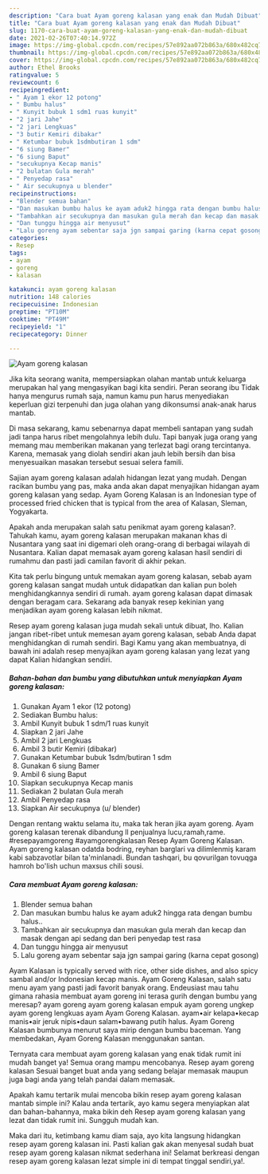 ```yaml
---
description: "Cara buat Ayam goreng kalasan yang enak dan Mudah Dibuat"
title: "Cara buat Ayam goreng kalasan yang enak dan Mudah Dibuat"
slug: 1170-cara-buat-ayam-goreng-kalasan-yang-enak-dan-mudah-dibuat
date: 2021-02-26T07:40:14.972Z
image: https://img-global.cpcdn.com/recipes/57e892aa072b863a/680x482cq70/ayam-goreng-kalasan-foto-resep-utama.jpg
thumbnail: https://img-global.cpcdn.com/recipes/57e892aa072b863a/680x482cq70/ayam-goreng-kalasan-foto-resep-utama.jpg
cover: https://img-global.cpcdn.com/recipes/57e892aa072b863a/680x482cq70/ayam-goreng-kalasan-foto-resep-utama.jpg
author: Ethel Brooks
ratingvalue: 5
reviewcount: 6
recipeingredient:
- " Ayam 1 ekor 12 potong"
- " Bumbu halus"
- " Kunyit bubuk 1 sdm1 ruas kunyit"
- "2 jari Jahe"
- "2 jari Lengkuas"
- "3 butir Kemiri dibakar"
- " Ketumbar bubuk 1sdmbutiran 1 sdm"
- "6 siung Bamer"
- "6 siung Baput"
- "secukupnya Kecap manis"
- "2 bulatan Gula merah"
- " Penyedap rasa"
- " Air secukupnya u blender"
recipeinstructions:
- "Blender semua bahan"
- "Dan masukan bumbu halus ke ayam aduk2 hingga rata dengan bumbu halus.."
- "Tambahkan air secukupnya dan masukan gula merah dan kecap dan masak dengan api sedang dan beri penyedap test rasa"
- "Dan tunggu hingga air menyusut"
- "Lalu goreng ayam sebentar saja jgn sampai garing (karna cepat gosong)"
categories:
- Resep
tags:
- ayam
- goreng
- kalasan

katakunci: ayam goreng kalasan 
nutrition: 148 calories
recipecuisine: Indonesian
preptime: "PT10M"
cooktime: "PT49M"
recipeyield: "1"
recipecategory: Dinner

---
```



![Ayam goreng kalasan](https://img-global.cpcdn.com/recipes/57e892aa072b863a/680x482cq70/ayam-goreng-kalasan-foto-resep-utama.jpg)

Jika kita seorang wanita, mempersiapkan olahan mantab untuk keluarga merupakan hal yang mengasyikan bagi kita sendiri. Peran seorang ibu Tidak hanya mengurus rumah saja, namun kamu pun harus menyediakan keperluan gizi terpenuhi dan juga olahan yang dikonsumsi anak-anak harus mantab.

Di masa  sekarang, kamu sebenarnya dapat membeli santapan yang sudah jadi tanpa harus ribet mengolahnya lebih dulu. Tapi banyak juga orang yang memang mau memberikan makanan yang terlezat bagi orang tercintanya. Karena, memasak yang diolah sendiri akan jauh lebih bersih dan bisa menyesuaikan masakan tersebut sesuai selera famili. 

Sajian ayam goreng kalasan adalah hidangan lezat yang mudah. Dengan racikan bumbu yang pas, maka anda akan dapat menyajikan hidangan ayam goreng kalasan yang sedap. Ayam Goreng Kalasan is an Indonesian type of processed fried chicken that is typical from the area of Kalasan, Sleman, Yogyakarta.

Apakah anda merupakan salah satu penikmat ayam goreng kalasan?. Tahukah kamu, ayam goreng kalasan merupakan makanan khas di Nusantara yang saat ini digemari oleh orang-orang di berbagai wilayah di Nusantara. Kalian dapat memasak ayam goreng kalasan hasil sendiri di rumahmu dan pasti jadi camilan favorit di akhir pekan.

Kita tak perlu bingung untuk memakan ayam goreng kalasan, sebab ayam goreng kalasan sangat mudah untuk didapatkan dan kalian pun boleh menghidangkannya sendiri di rumah. ayam goreng kalasan dapat dimasak dengan beragam cara. Sekarang ada banyak resep kekinian yang menjadikan ayam goreng kalasan lebih nikmat.

Resep ayam goreng kalasan juga mudah sekali untuk dibuat, lho. Kalian jangan ribet-ribet untuk memesan ayam goreng kalasan, sebab Anda dapat menghidangkan di rumah sendiri. Bagi Kamu yang akan membuatnya, di bawah ini adalah resep menyajikan ayam goreng kalasan yang lezat yang dapat Kalian hidangkan sendiri.

<!--inarticleads1-->

##### Bahan-bahan dan bumbu yang dibutuhkan untuk menyiapkan Ayam goreng kalasan:

1. Gunakan  Ayam 1 ekor (12 potong)
1. Sediakan  Bumbu halus:
1. Ambil  Kunyit bubuk 1 sdm/1 ruas kunyit
1. Siapkan 2 jari Jahe
1. Ambil 2 jari Lengkuas
1. Ambil 3 butir Kemiri (dibakar)
1. Gunakan  Ketumbar bubuk 1sdm/butiran 1 sdm
1. Gunakan 6 siung Bamer
1. Ambil 6 siung Baput
1. Siapkan secukupnya Kecap manis
1. Sediakan 2 bulatan Gula merah
1. Ambil  Penyedap rasa
1. Siapkan  Air secukupnya (u/ blender)


Dengan rentang waktu selama itu, maka tak heran jika ayam goreng. Ayam goreng kalasan terenak dibandung ll penjualnya lucu,ramah,rame. #resepayamgoreng #ayamgorengkalasan Resep Ayam Goreng Kalasan. Ayam goreng kalasan odatda bodring, reyhan barglari va dilimlenmiş karam kabi sabzavotlar bilan ta&#39;minlanadi. Bundan tashqari, bu qovurilgan tovuqga hamroh bo&#39;lish uchun maxsus chili sousi. 

<!--inarticleads2-->

##### Cara membuat Ayam goreng kalasan:

1. Blender semua bahan
1. Dan masukan bumbu halus ke ayam aduk2 hingga rata dengan bumbu halus..
1. Tambahkan air secukupnya dan masukan gula merah dan kecap dan masak dengan api sedang dan beri penyedap test rasa
1. Dan tunggu hingga air menyusut
1. Lalu goreng ayam sebentar saja jgn sampai garing (karna cepat gosong)


Ayam Kalasan is typically served with rice, other side dishes, and also spicy sambal and/or Indonesian kecap manis. Ayam Goreng Kalasan, salah satu menu ayam yang pasti jadi favorit banyak orang. Endeusiast mau tahu gimana rahasia membuat ayam goreng ini terasa gurih dengan bumbu yang meresap? ayam goreng ayam goreng kalasan empuk ayam goreng ungkep ayam goreng lengkuas ayam Ayam Goreng Kalasan. ayam•air kelapa•kecap manis•air jeruk nipis•daun salam•bawang putih halus. Ayam Goreng Kalasan bumbunya menurut saya mirip dengan bumbu baceman. Yang membedakan, Ayam Goreng Kalasan menggunakan santan. 

Ternyata cara membuat ayam goreng kalasan yang enak tidak rumit ini mudah banget ya! Semua orang mampu mencobanya. Resep ayam goreng kalasan Sesuai banget buat anda yang sedang belajar memasak maupun juga bagi anda yang telah pandai dalam memasak.

Apakah kamu tertarik mulai mencoba bikin resep ayam goreng kalasan mantab simple ini? Kalau anda tertarik, ayo kamu segera menyiapkan alat dan bahan-bahannya, maka bikin deh Resep ayam goreng kalasan yang lezat dan tidak rumit ini. Sungguh mudah kan. 

Maka dari itu, ketimbang kamu diam saja, ayo kita langsung hidangkan resep ayam goreng kalasan ini. Pasti kalian gak akan menyesal sudah buat resep ayam goreng kalasan nikmat sederhana ini! Selamat berkreasi dengan resep ayam goreng kalasan lezat simple ini di tempat tinggal sendiri,ya!.

